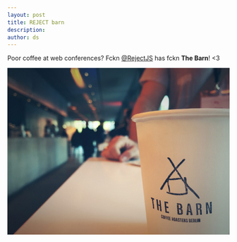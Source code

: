 ```yaml
---
layout: post
title: REJECT barn
description:
author: ds
---
```


Poor coffee at web conferences?
Fckn [@RejectJS](http://rejectjs.org) has fckn __The Barn__! <3

![REJECT The Barn](/content/images/2015/09/reject-the-barn.jpg)
